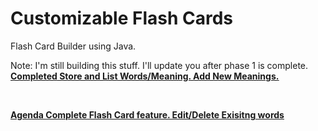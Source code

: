<h1>Customizable Flash Cards</h1>

Flash Card Builder using Java.

Note: I'm still building this stuff. I'll update you after phase 1 is complete.
<br>
<u><b>Completed<b><u>
Store and List Words/Meaning.
Add New Meanings.

<br>

<u><b>Agenda<b><u>
Complete Flash Card feature.
Edit/Delete Exisitng words
